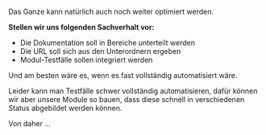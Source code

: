 Das Ganze kann natürlich auch noch weiter optimiert werden.

**Stellen wir uns folgenden Sachverhalt vor:**
- Die Dokumentation soll in Bereiche unterteilt werden
- Die URL soll sich aus den Unterordnern ergeben
- Modul-Testfälle sollen integriert werden

Und am besten wäre es, wenn es fast vollständig automatisiert wäre.

Leider kann man Testfälle schwer vollständig automatisieren, dafür können wir aber unsere Module so bauen, dass diese schnell in verschiedenen Status abgebildet werden können.

Von daher ...